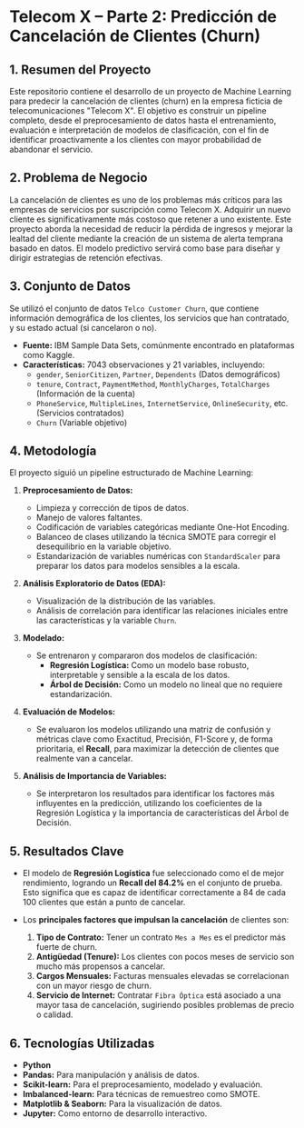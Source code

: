# Telecom X – Parte 2: Predicción de Cancelación de Clientes (Churn)


## 1. Resumen del Proyecto

Este repositorio contiene el desarrollo de un proyecto de Machine Learning para predecir la cancelación de clientes (churn) en la empresa ficticia de telecomunicaciones "Telecom X". El objetivo es construir un pipeline completo, desde el preprocesamiento de datos hasta el entrenamiento, evaluación e interpretación de modelos de clasificación, con el fin de identificar proactivamente a los clientes con mayor probabilidad de abandonar el servicio.


## 2. Problema de Negocio

La cancelación de clientes es uno de los problemas más críticos para las empresas de servicios por suscripción como Telecom X. Adquirir un nuevo cliente es significativamente más costoso que retener a uno existente. Este proyecto aborda la necesidad de reducir la pérdida de ingresos y mejorar la lealtad del cliente mediante la creación de un sistema de alerta temprana basado en datos. El modelo predictivo servirá como base para diseñar y dirigir estrategias de retención efectivas.


## 3. Conjunto de Datos

Se utilizó el conjunto de datos `Telco Customer Churn`, que contiene información demográfica de los clientes, los servicios que han contratado, y su estado actual (si cancelaron o no).

- **Fuente:** IBM Sample Data Sets, comúnmente encontrado en plataformas como Kaggle.
- **Características:** 7043 observaciones y 21 variables, incluyendo:
  - `gender`, `SeniorCitizen`, `Partner`, `Dependents` (Datos demográficos)
  - `tenure`, `Contract`, `PaymentMethod`, `MonthlyCharges`, `TotalCharges` (Información de la cuenta)
  - `PhoneService`, `MultipleLines`, `InternetService`, `OnlineSecurity`, etc. (Servicios contratados)
  - `Churn` (Variable objetivo)


## 4. Metodología

El proyecto siguió un pipeline estructurado de Machine Learning:

1.  **Preprocesamiento de Datos:**
    - Limpieza y corrección de tipos de datos.
    - Manejo de valores faltantes.
    - Codificación de variables categóricas mediante One-Hot Encoding.
    - Balanceo de clases utilizando la técnica SMOTE para corregir el desequilibrio en la variable objetivo.
    - Estandarización de variables numéricas con `StandardScaler` para preparar los datos para modelos sensibles a la escala.

2.  **Análisis Exploratorio de Datos (EDA):**
    - Visualización de la distribución de las variables.
    - Análisis de correlación para identificar las relaciones iniciales entre las características y la variable `Churn`.

3.  **Modelado:**
    - Se entrenaron y compararon dos modelos de clasificación:
      - **Regresión Logística:** Como un modelo base robusto, interpretable y sensible a la escala de los datos.
      - **Árbol de Decisión:** Como un modelo no lineal que no requiere estandarización.

4.  **Evaluación de Modelos:**
    - Se evaluaron los modelos utilizando una matriz de confusión y métricas clave como Exactitud, Precisión, F1-Score y, de forma prioritaria, el **Recall**, para maximizar la detección de clientes que realmente van a cancelar.

5.  **Análisis de Importancia de Variables:**
    - Se interpretaron los resultados para identificar los factores más influyentes en la predicción, utilizando los coeficientes de la Regresión Logística y la importancia de características del Árbol de Decisión.


## 5. Resultados Clave

- El modelo de **Regresión Logística** fue seleccionado como el de mejor rendimiento, logrando un **Recall del 84.2%** en el conjunto de prueba. Esto significa que es capaz de identificar correctamente a 84 de cada 100 clientes que están a punto de cancelar.

- Los **principales factores que impulsan la cancelación** de clientes son:
  1.  **Tipo de Contrato:** Tener un contrato `Mes a Mes` es el predictor más fuerte de churn.
  2.  **Antigüedad (Tenure):** Los clientes con pocos meses de servicio son mucho más propensos a cancelar.
  3.  **Cargos Mensuales:** Facturas mensuales elevadas se correlacionan con un mayor riesgo de churn.
  4.  **Servicio de Internet:** Contratar `Fibra Óptica` está asociado a una mayor tasa de cancelación, sugiriendo posibles problemas de precio o calidad.


## 6. Tecnologías Utilizadas

- **Python**
- **Pandas:** Para manipulación y análisis de datos.
- **Scikit-learn:** Para el preprocesamiento, modelado y evaluación.
- **Imbalanced-learn:** Para técnicas de remuestreo como SMOTE.
- **Matplotlib & Seaborn:** Para la visualización de datos.
- **Jupyter:** Como entorno de desarrollo interactivo.

